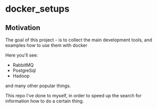 # docker_setups

## Motivation

The goal of this project - is to collect the main development tools, and examples how to use them with docker

Here you'll see:
- RabbitMQ
- PostgreSql
- Hadoop

and many other popular things.

This repo I've done to myself, in order to speed up the search for information how to do a certain thing.
